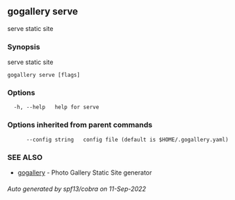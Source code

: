 ## gogallery serve

serve static site

### Synopsis

serve static site

```
gogallery serve [flags]
```

### Options

```
  -h, --help   help for serve
```

### Options inherited from parent commands

```
      --config string   config file (default is $HOME/.gogallery.yaml)
```

### SEE ALSO

* [gogallery](gogallery.md)	 - Photo Gallery Static Site generator 

###### Auto generated by spf13/cobra on 11-Sep-2022
